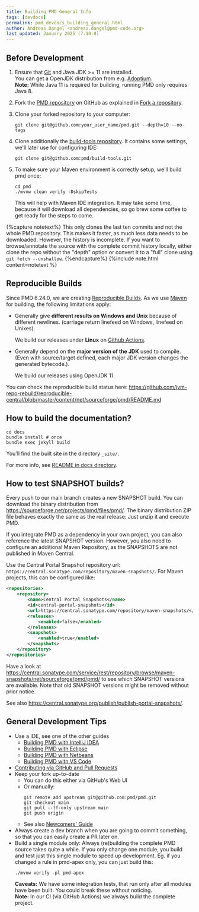 ```yaml
---
title: Building PMD General Info
tags: [devdocs]
permalink: pmd_devdocs_building_general.html
author: Andreas Dangel <andreas.dangel@pmd-code.org>
last_updated: January 2025 (7.10.0)
---
```


## Before Development

1. Ensure that [Git](https://git-scm.com/) and Java JDK >= 11 are installed.  
   You can get a OpenJDK distribution from e.g. [Adoptium](https://adoptium.net/).  
   **Note:**  While Java 11 is required for building, running PMD only requires Java 8.
2. Fork the [PMD repository](https://github.com/pmd/pmd) on GitHub as explained in [Fork a repository](https://docs.github.com/en/pull-requests/collaborating-with-pull-requests/working-with-forks/fork-a-repo).
3. Clone your forked repository to your computer:
   ```shell
   git clone git@github.com:your_user_name/pmd.git --depth=10 --no-tags
   ```
4. Clone additionally the [build-tools repository](https://github.com/pmd/build-tools). It contains some settings, we'll later use for configuring IDE:
   ```shell
   git clone git@github.com:pmd/build-tools.git
   ```
5. To make sure your Maven environment is correctly setup, we'll build pmd once:

   ```shell
   cd pmd
   ./mvnw clean verify -DskipTests
   ```

   This will help with Maven IDE integration. It may take some time, because it will download all dependencies,
   so go brew some coffee to get ready for the steps to come.

{%capture notetext%}
This only clones the last ten commits and not the whole PMD repository. This makes it faster, as much less data needs
to be downloaded. However, the history is incomplete. If you want to browse/annotate the source with the complete
commit history locally, either clone the repo without the "depth" option or convert it to a "full" clone using
`git fetch --unshallow`.
{%endcapture%}
{%include note.html content=notetext %}

## Reproducible Builds

Since PMD 6.24.0, we are creating [Reproducible Builds](https://reproducible-builds.org/). As we use
[Maven](https://maven.apache.org/guides/mini/guide-reproducible-builds.html) for building, the following
limitations apply:

*   Generally give **different results on Windows and Unix** because of different newlines.
    (carriage return linefeed on Windows, linefeed on Unixes).

    We build our releases under **Linux** on [Github Actions](https://github.com/pmd/pmd/actions).

*   Generally depend on the **major version of the JDK** used to compile. (Even with source/target defined,
    each major JDK version changes the generated bytecode.).

    We build our releases using OpenJDK 11.

You can check the reproducible build status here: <https://github.com/jvm-repo-rebuild/reproducible-central/blob/master/content/net/sourceforge/pmd/README.md>

## How to build the documentation?

    cd docs
    bundle install # once
    bundle exec jekyll build

You'll find the built site in the directory `_site/`.

For more info, see [README in docs directory](https://github.com/pmd/pmd/tree/main/docs#readme).

## How to test SNAPSHOT builds?

Every push to our main branch creates a new SNAPSHOT build. You can download the binary distribution
from <https://sourceforge.net/projects/pmd/files/pmd/>. The binary distribution ZIP file behaves exactly
the same as the real release: Just unzip it and execute PMD.

If you integrate PMD as a dependency in your own project, you can also reference the latest SNAPSHOT
version. However, you also need to configure an additional Maven Repository, as the SNAPSHOTS are not published
in Maven Central.

Use the Central Portal Snapshot repository url: `https://central.sonatype.com/repository/maven-snapshots/`. For Maven
projects, this can be configured like:
```xml
<repositories>
    <repository>
        <name>Central Portal Snapshots</name>
        <id>central-portal-snapshots</id>
        <url>https://central.sonatype.com/repository/maven-snapshots/</url>
        <releases>
            <enabled>false</enabled>
        </releases>
        <snapshots>
            <enabled>true</enabled>
        </snapshots>
    </repository>
</repositories>
```

Have a look at <https://central.sonatype.com/service/rest/repository/browse/maven-snapshots/net/sourceforge/pmd/pmd/> to see which
SNAPSHOT versions are available. Note that old SNAPSHOT versions might be removed without prior notice.

See also <https://central.sonatype.org/publish/publish-portal-snapshots/>.

## General Development Tips

* Use a IDE, see one of the other guides
  * [Building PMD with IntelliJ IDEA](pmd_devdocs_building_intellij.html)
  * [Building PMD with Eclipse](pmd_devdocs_building_eclipse.html)
  * [Building PMD with Netbeans](pmd_devdocs_building_netbeans.html)
  * [Building PMD with VS Code](pmd_devdocs_building_vscode.html)
* [Contributing via GitHub and Pull Requests](pmd_devdocs_contributing.html#pull-requests)
* Keep your fork up-to-date
  * You can do this either via GitHub's Web UI
  * Or manually:
    ```shell
    git remote add upstream git@github.com:pmd/pmd.git
    git checkout main
    git pull --ff-only upstream main
    git push origin
    ```
  * See also [Newcomers' Guide](pmd_devdocs_contributing_newcomers_guide.html)
* Always create a dev branch when you are going to commit something,
  so that you can easily create a PR later on.
* Build a single module only: Always (re)building the complete PMD source takes quite a while. If you only
  change one module, you build and test just this single module to speed up development. Eg. if you changed
  a rule in pmd-apex only, you can just build this:
  ```shell
  ./mvnw verify -pl pmd-apex
  ```
  **Caveats:** We have some integration tests, that run only after all modules have been built. You could
  break these without noticing.  
  **Note:** In our CI (via GitHub Actions) we always build the complete project.
